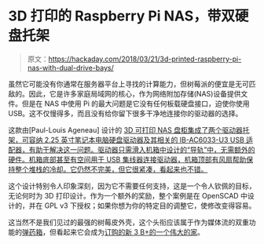 # 3D 打印的 Raspberry Pi NAS，带双硬盘托架

> 原文：<https://hackaday.com/2018/03/21/3d-printed-raspberry-pi-nas-with-dual-drive-bays/>

虽然它可能没有你通常在服务器平台上寻找的计算能力，但树莓派的便宜是无可匹敌的。因此，它是许多家庭局域网的核心，作为网络附加存储(NAS)设备提供文件。但是在 NAS 中使用 Pi 的最大问题是它没有任何板载硬盘接口，迫使你使用 USB。这不仅慢得多，而且没有给你留下很多干净地连接你的驱动器的选择。

这款由[Paul-Louis Ageneau] 设计的 [3D 可打印 NAS 盘柜集成了两个驱动器托架，可容纳 2.25 英寸笔记本电脑硬盘驱动器及其相关的 IB-AC6033-U3 USB 适配器，有助于解决这一问题。驱动器只需滑入机箱中设计的“导轨”中，无需额外的硬件。机箱底部甚至有空间用于 USB 集线器连接驱动器，机箱顶部有风扇帮助保持整个堆栈的冷却。它仍然不完美，但它很紧凑，看起来也不错。](https://chapelierfou.org/blog/a-small-3d-printed-nas.html)

这个设计特别令人印象深刻，因为它不需要任何支持，这是一个令人钦佩的目标，无论何时为 3D 打印设计。作为一个额外的奖励，整个案例是在 OpenSCAD 中设计的，并在 GPL v3 下授权；如果你想为你的特定目的调整它，使修改变得容易。

这当然不是我们见过的最强的树莓皮外壳，这个头衔应该属于作为媒体流的双重功能的[弹药箱](https://hackaday.com/2017/10/26/raspberry-pi-media-streamer-is-combat-ready/)，但看起来它会成为[订购的新 3 B+的一个伟大的家](http://hackaday.com/2018/03/14/raspberry-pi-gets-faster-cpu-and-better-networking-in-the-new-model-3-b/)。